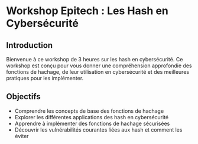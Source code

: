 # Workshop Epitech : Les Hash en Cybersécurité

## Introduction
Bienvenue à ce workshop de 3 heures sur les hash en cybersécurité. Ce workshop est conçu pour vous donner une compréhension approfondie des fonctions de hachage, de leur utilisation en cybersécurité et des meilleures pratiques pour les implémenter.

## Objectifs
- Comprendre les concepts de base des fonctions de hachage
- Explorer les différentes applications des hash en cybersécurité
- Apprendre à implémenter des fonctions de hachage sécurisées
- Découvrir les vulnérabilités courantes liées aux hash et comment les éviter
